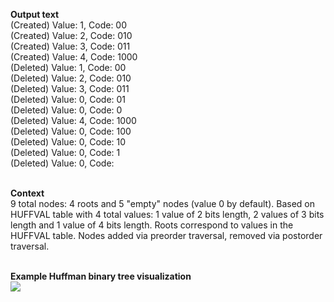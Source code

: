 <p align="left">
  <strong>Output text</strong>
  <br/>
  (Created) Value: 1, Code: 00
  <br/>
  (Created) Value: 2, Code: 010
  <br/>
  (Created) Value: 3, Code: 011
  <br/>
  (Created) Value: 4, Code: 1000
  <br/>
  (Deleted) Value: 1, Code: 00
  <br/>
  (Deleted) Value: 2, Code: 010
  <br/>
  (Deleted) Value: 3, Code: 011
  <br/>
  (Deleted) Value: 0, Code: 01
  <br/>
  (Deleted) Value: 0, Code: 0
  <br/>
  (Deleted) Value: 4, Code: 1000
  <br/>
  (Deleted) Value: 0, Code: 100
  <br/>
  (Deleted) Value: 0, Code: 10
  <br/>
  (Deleted) Value: 0, Code: 1
  <br/>
  (Deleted) Value: 0, Code:
  <br/>
  <br/>
</p>

<p align="left">
  <strong>Context</strong>
  <br/>
  9 total nodes: 4 roots and 5 "empty" nodes (value 0 by default). Based on HUFFVAL table with 4 total values: 1 value of 2 bits length, 2 values of 3 bits length and 1 value of 4 bits length. Roots correspond to values in the HUFFVAL table. Nodes added via preorder traversal, removed via postorder traversal.
  <br/>
  <br/>
</p>

<p align="left">
  <strong>Example Huffman binary tree visualization</strong>
  <br/>
  <img src="https://github.com/emmanuelvelmo/Huffman-binary-tree-script/assets/51292782/3ac3ef9b-ed8d-45b7-b7ce-4536b943db23"/>
</p>
